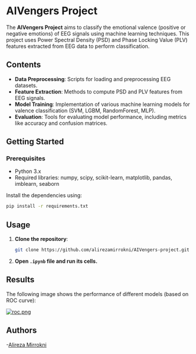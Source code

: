 # AIVengers Project

The **AIVengers Project** aims to classify the emotional valence (positive or negative emotions) of EEG signals using machine learning techniques. This project uses Power Spectral Density (PSD) and Phase Locking Value (PLV) features extracted from EEG data to perform classification.

## Contents

- **Data Preprocessing**: Scripts for loading and preprocessing EEG datasets.
- **Feature Extraction**: Methods to compute PSD and PLV features from EEG signals.
- **Model Training**: Implementation of various machine learning models for valence classification (SVM, LGBM, RandomForest, MLP).
- **Evaluation**: Tools for evaluating model performance, including metrics like accuracy and confusion matrices.

## Getting Started

### Prerequisites

- Python 3.x
- Required libraries: numpy, scipy, scikit-learn, matplotlib, pandas, imblearn, seaborn

Install the dependencies using:

```bash
pip install -r requirements.txt
```
## Usage

1. **Clone the repository**:

    ```bash
    git clone https://github.com/alirezamirrokni/AIVengers-project.git
    ```

2. **Open `.ipynb` file and run its cells.**

## Results

The following image shows the performance of different models (based on ROC curve):

[![roc.png](https://i.postimg.cc/vZTFdHSt/roc.png)](https://postimg.cc/RNkb79mW)

## Authors        
-[Alireza Mirrokni](https://github.com/alirezamirrokni)    

